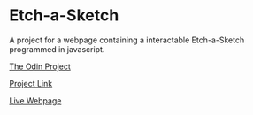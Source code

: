 # Etch-a-Sketch
A project for a webpage containing a interactable Etch-a-Sketch programmed in javascript.

[The Odin Project](https://www.theodinproject.com/)

[Project Link](https://www.theodinproject.com/lessons/foundations-rock-paper-scissors)

[Live Webpage](https://cup-of-coffee.github.io/Etch-a-Sketch/)
